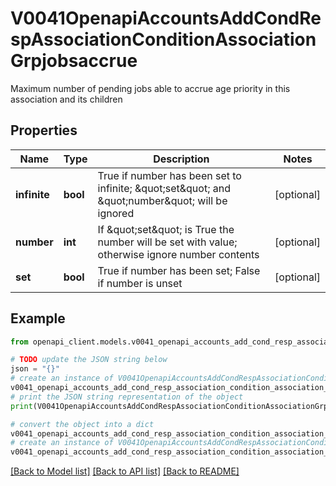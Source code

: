 # V0041OpenapiAccountsAddCondRespAssociationConditionAssociationGrpjobsaccrue

Maximum number of pending jobs able to accrue age priority in this association and its children

## Properties

Name | Type | Description | Notes
------------ | ------------- | ------------- | -------------
**infinite** | **bool** | True if number has been set to infinite; \&quot;set\&quot; and \&quot;number\&quot; will be ignored | [optional] 
**number** | **int** | If \&quot;set\&quot; is True the number will be set with value; otherwise ignore number contents | [optional] 
**set** | **bool** | True if number has been set; False if number is unset | [optional] 

## Example

```python
from openapi_client.models.v0041_openapi_accounts_add_cond_resp_association_condition_association_grpjobsaccrue import V0041OpenapiAccountsAddCondRespAssociationConditionAssociationGrpjobsaccrue

# TODO update the JSON string below
json = "{}"
# create an instance of V0041OpenapiAccountsAddCondRespAssociationConditionAssociationGrpjobsaccrue from a JSON string
v0041_openapi_accounts_add_cond_resp_association_condition_association_grpjobsaccrue_instance = V0041OpenapiAccountsAddCondRespAssociationConditionAssociationGrpjobsaccrue.from_json(json)
# print the JSON string representation of the object
print(V0041OpenapiAccountsAddCondRespAssociationConditionAssociationGrpjobsaccrue.to_json())

# convert the object into a dict
v0041_openapi_accounts_add_cond_resp_association_condition_association_grpjobsaccrue_dict = v0041_openapi_accounts_add_cond_resp_association_condition_association_grpjobsaccrue_instance.to_dict()
# create an instance of V0041OpenapiAccountsAddCondRespAssociationConditionAssociationGrpjobsaccrue from a dict
v0041_openapi_accounts_add_cond_resp_association_condition_association_grpjobsaccrue_from_dict = V0041OpenapiAccountsAddCondRespAssociationConditionAssociationGrpjobsaccrue.from_dict(v0041_openapi_accounts_add_cond_resp_association_condition_association_grpjobsaccrue_dict)
```
[[Back to Model list]](../README.md#documentation-for-models) [[Back to API list]](../README.md#documentation-for-api-endpoints) [[Back to README]](../README.md)


